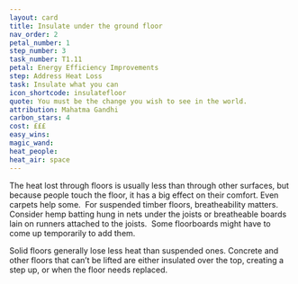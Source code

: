 ```yaml
---
layout: card
title: Insulate under the ground floor
nav_order: 2
petal_number: 1
step_number: 3
task_number: T1.11
petal: Energy Efficiency Improvements
step: Address Heat Loss
task: Insulate what you can
icon_shortcode: insulatefloor
quote: You must be the change you wish to see in the world.
attribution: Mahatma Gandhi
carbon_stars: 4
cost: £££
easy_wins: 
magic_wand: 
heat_people: 
heat_air: space
---
```


<p>The heat lost through floors is usually less than through other surfaces, but because people touch the floor, it has a big effect on their comfort. Even carpets help some.  For suspended timber floors, breatheability matters.  Consider hemp batting hung in nets under the joists or breatheable boards lain on runners attached to the joists.  Some floorboards might have to come up temporarily to add them.  </p><p>Solid floors generally lose less heat than suspended ones. Concrete and other floors that can’t be lifted are either insulated over the top, creating a step up, or when the floor needs replaced. </p> 

